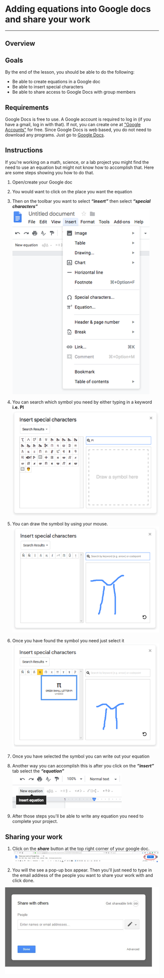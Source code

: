 # **Adding equations into Google docs and share your work** #
---

## **Overview** ##


## **Goals** ##
 
By the end of the lesson, you should be able to do the following:

* Be able to create equations in a Google doc
* Be able to insert special characters
* Be able  to share access to Google Docs with group members 


## **Requirements** ##
Google Docs is free to use. A Google account is required to log in (if you have a gmail, log in with that). If not, you can create one at [ "Google Accounts"](https://accounts.google.com/signup/) for free. Since Google Docs is web based, you do not need to download any programs. Just go to [Google Docs](http://docs.google.com "Google Docs"). 



## **Instructions** ##
If you're working on a math, science, or a lab project you might find the need to use an equation but might not know how to accomplish that. Here are some steps showing you how to do that.

1. Open/create your Google doc
2. You would want to click on the place you want the equation
3. Then on the toolbar you want to select ***“insert”*** then select ***“special characters”***
![Image3](https://raw.githubusercontent.com/ymonteagudo9896/pierce-hacker-submissions/master/lessons/images/GRY/Image3.jpg)

4. You can search which symbol you need by either typing in a keyword **i.e. PI**
![Image4](https://raw.githubusercontent.com/ymonteagudo9896/pierce-hacker-submissions/master/lessons/images/GRY/Image4.png)

5. You can draw the symbol by using your mouse.
![Image8](https://raw.githubusercontent.com/ymonteagudo9896/pierce-hacker-submissions/master/lessons/images/GRY/Image10.png)

6. Once you have found the symbol you need just select it
![Image8](https://raw.githubusercontent.com/ymonteagudo9896/pierce-hacker-submissions/master/lessons/images/GRY/Image8.png)
7. Once you have selected the symbol you can write out your equation

8. Another way you can accomplish this is after you click on the ***“insert”*** tab select the ***“equation”***
![Image7](https://raw.githubusercontent.com/ymonteagudo9896/pierce-hacker-submissions/master/lessons/images/GRY/Image9.png)

9. After those steps you'll be able to write any equation you need to complete your project.




## **Sharing your work** ##
1. Click on the ***share*** button at the top right corner of your google doc.
![image11](https://raw.githubusercontent.com/ymonteagudo9896/pierce-hacker-submissions/master/lessons/images/GRY/Image11.jpg)

2. You will the see a pop-up box appear. Then you'll just need to type in the email address of the people you want to share your work with and click done.

![image12](https://raw.githubusercontent.com/ymonteagudo9896/pierce-hacker-submissions/master/lessons/images/GRY/Image12.jpg)
